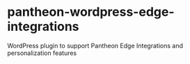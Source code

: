 # pantheon-wordpress-edge-integrations
WordPress plugin to support Pantheon Edge Integrations and personalization features
